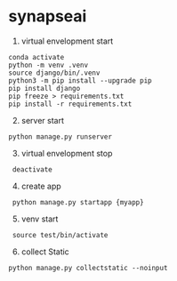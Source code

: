 # synapseai


1. virtual envelopment start

```
conda activate
python -m venv .venv
source django/bin/.venv
python3 -m pip install --upgrade pip
pip install django
pip freeze > requirements.txt
pip install -r requirements.txt
```

2. server start

```
python manage.py runserver
```

3. virtual envelopment stop

```
 deactivate
```

4. create app

```
 python manage.py startapp {myapp}
```

5. venv start

```
 source test/bin/activate
```

6. collect Static
```
python manage.py collectstatic --noinput
```
